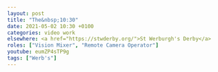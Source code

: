 ```yaml
---
layout: post
title: "The&nbsp;10:30"
date: 2021-05-02 10:30 +0100
categories: video work
elsewhere: <a href="https://stwderby.org/">St Werburgh's Derby</a>
roles: ["Vision Mixer", "Remote Camera Operator"]
youtube: eumZP4sTP9g
tags: ["Werb's"]
---
```

